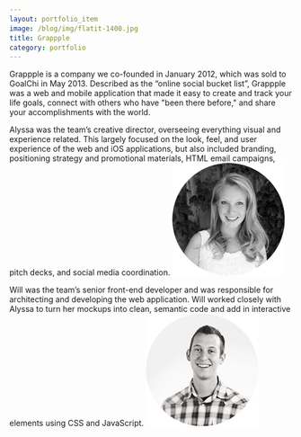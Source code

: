 ```yaml
---
layout: portfolio_item
image: /blog/img/flatit-1400.jpg
title: Grappple
category: portfolio
---
```


Grappple is a company we co-founded in January 2012, which was sold to GoalChi in May 2013. Described as the “online social bucket list”, Grappple was a web and mobile application that made it easy to create and track your life goals, connect with others who have "been there before," and share your accomplishments with the world. 

<p class="author" markdown="1">
  Alyssa was the team’s creative director, overseeing everything visual and experience related. This largely focused on the look, feel, and user experience of the web and iOS applications, but also included branding, positioning strategy and promotional materials, HTML email campaigns, pitch decks, and social media coordination.
  <img src="/img/portraits/alyssa-round.png" alt="" class="profile">
</p>

<p class="author" markdown="1">
  Will was the team’s senior front-end developer and was responsible for architecting and developing the web application. Will worked closely with Alyssa to turn her mockups into clean, semantic code and add in interactive elements using CSS and JavaScript.
  <img src="/img/portraits/will-round.png" alt="" class="profile">
</p>
